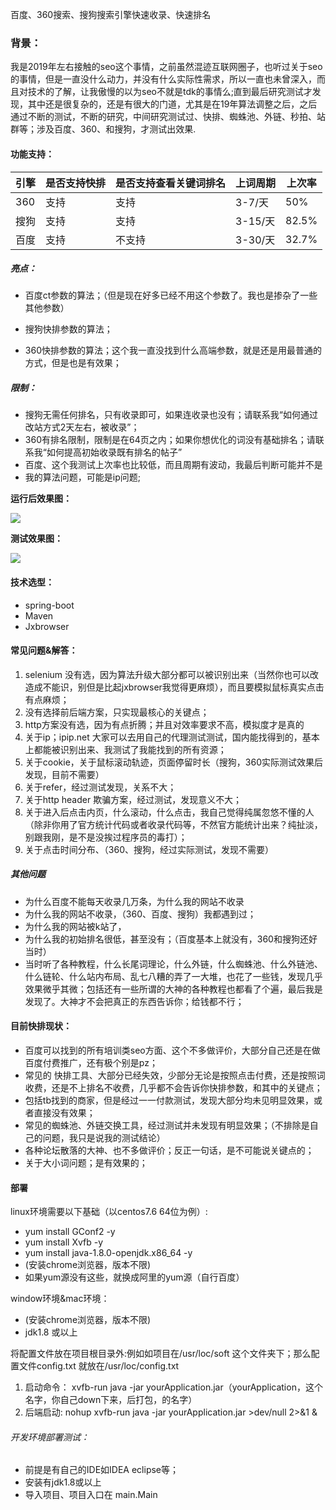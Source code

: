 百度、360搜索、搜狗搜索引擎快速收录、快速排名 

### 背景：

我是2019年左右接触的seo这个事情，之前虽然混迹互联网圈子，也听过关于seo的事情，但是一直没什么动力，并没有什么实际性需求，所以一直也未曾深入，而且对技术的了解，让我傲慢的以为seo不就是tdk的事情么;直到最后研究测试才发现，其中还是很复杂的，还是有很大的门道，尤其是在19年算法调整之后，之后通过不断的测试，不断的研究，中间研究测试过、快排、蜘蛛池、外链、秒拍、站群等；涉及百度、360、和搜狗，才测试出效果.

#### 功能支持：

| 引擎 | 是否支持快排 | 是否支持查看关键词排名 | 上词周期 | 上次率 |
| ---- | ------------ | ---------------------- | -------- | ------ |
| 360  | 支持         | 支持                   | 3-7/天   | 50%    |
| 搜狗 | 支持         | 支持                   | 3-15/天  | 82.5%  |
| 百度 | 支持         | 不支持                 | 3-30/天  | 32.7%  |

##### 亮点：

- 百度ct参数的算法；（但是现在好多已经不用这个参数了。我也是掺杂了一些其他参数）

- 搜狗快排参数的算法；

- 360快排参数的算法；这个我一直没找到什么高端参数，就是还是用最普通的方式，但是也是有效果；

 
##### 限制：

- 搜狗无需任何排名，只有收录即可，如果连收录也没有；请联系我“如何通过改站方式2天左右，被收录”；
- 360有排名限制，限制是在64页之内；如果你想优化的词没有基础排名；请联系我“如何提高初始收录既有排名的帖子”
- 百度、这个我测试上次率也比较低，而且周期有波动，我最后判断可能并不是
- 我的算法问题，可能是ip问题;

**运行后效果图：**

![](https://camo.githubusercontent.com/bcfeb03f06d98fdf877f8608ea2c33e6e03587b5/68747470733a2f2f73312e617831782e636f6d2f323032302f30352f32352f74397a7379562e706e67)

**测试效果图：**

![](https://camo.githubusercontent.com/cd875ac55c674d4096785beeb84b7a9596fe53ab/68747470733a2f2f73312e617831782e636f6d2f323032302f30352f32352f74397a7251302e706e67)

#### 技术选型：

- spring-boot
- Maven
- Jxbrowser

#### 常见问题&解答：

1. selenium 没有选，因为算法升级大部分都可以被识别出来（当然你也可以改造成不能识，别但是比起jxbrowser我觉得更麻烦），而且要模拟鼠标真实点击有点麻烦；
2. 没有选择前后端方案，只实现最核心的关键点；
3. http方案没有选，因为有点折腾；并且对效率要求不高，模拟度才是真的
4. 关于ip；ipip.net 大家可以去用自己的代理测试测试，国内能找得到的，基本上都能被识别出来、我测试了我能找到的所有资源；
5. 关于cookie，关于鼠标滚动轨迹，页面停留时长（搜狗，360实际测试效果后发现，目前不需要）
6. 关于refer，经过测试发现，关系不大；
7. 关于http header 欺骗方案，经过测试，发现意义不大；
8. 关于进入后点击内页，什么滚动，什么点击，我自己觉得纯属忽悠不懂的人（除非你用了官方统计代码或者收录代码等，不然官方能统计出来？纯扯淡，别跟我刚，是不是没挨过程序员的毒打）；
9. 关于点击时间分布、（360、搜狗，经过实际测试，发现不需要）

##### 其他问题

- 为什么百度不能每天收录几万条，为什么我的网站不收录
- 为什么我的网站不收录，（360、百度、搜狗）我都遇到过；
- 为什么我的网站被k站了，
- 为什么我的初始排名很低，甚至没有；（百度基本上就没有，360和搜狗还好当时）
- 当时听了各种教程，什么长尾词理论，什么外链，什么蜘蛛池、什么外链池、什么链轮、什么站内布局、乱七八糟的弄了一大堆，也花了一些钱，发现几乎效果微乎其微；包括还有一些所谓的大神的各种教程也都看了个遍，最后我是发现了。大神才不会把真正的东西告诉你；给钱都不行；

#### 目前快排现状：

- 百度可以找到的所有培训类seo方面、这个不多做评价，大部分自己还是在做百度付费推广，还有极个别是pz；
- 常见的 快排工具、大部分已经失效，少部分无论是按照点击付费，还是按照词收费，还是不上排名不收费，几乎都不会告诉你快排参数，和其中的关键点；
- 包括tb找到的商家，但是经过一一付款测试，发现大部分均未见明显效果，或者直接没有效果；
- 常见的蜘蛛池、外链交换工具，经过测试并未发现有明显效果；（不排除是自己的问题，我只是说我的测试结论）
- 各种论坛散落的大神、也不多做评价；反正一句话，是不可能说关键点的；
- 关于大小词问题；是有效果的；

#### 部署

linux环境需要以下基础（以centos7.6 64位为例）:

- yum install GConf2 -y
- yum install Xvfb -y
- yum install java-1.8.0-openjdk.x86_64 -y
- (安装chrome浏览器，版本不限)
- 如果yum源没有这些，就换成阿里的yum源（自行百度）

window环境&mac环境：

- (安装chrome浏览器，版本不限)
- jdk1.8 或以上

将配置文件放在项目根目录外:例如如项目在/usr/loc/soft 这个文件夹下；那么配置文件config.txt 就放在/usr/loc/config.txt

1. 启动命令： xvfb-run java -jar yourApplication.jar（yourApplication，这个名字，你自己down下来，后打包，的名字）
2. 后端启动: nohup xvfb-run java -jar yourApplication.jar >dev/null 2>&1 &

###### 开发环境部署测试：

- 前提是有自己的IDE如IDEA eclipse等；
- 安装有jdk1.8或以上
- 导入项目、项目入口在 main.Main



